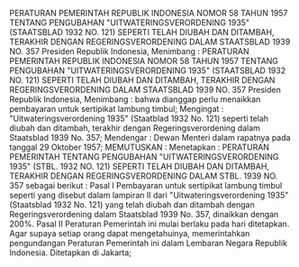  PERATURAN PEMERINTAH REPUBLIK INDONESIA NOMOR 58 TAHUN 1957 TENTANG PENGUBAHAN "UITWATERINGSVERORDENING 1935" (STAATSBLAD 1932 NO. 121) SEPERTI TELAH DIUBAH DAN DITAMBAH, TERAKHIR DENGAN REGERINGSVERORDENING DALAM STAATSBLAD 1939 NO. 357 Presiden Republik Indonesia, Menimbang : PERATURAN PEMERINTAH REPUBLIK INDONESIA NOMOR 58 TAHUN 1957 TENTANG PENGUBAHAN "UITWATERINGSVERORDENING 1935" (STAATSBLAD 1932 NO. 121) SEPERTI TELAH DIUBAH DAN DITAMBAH, TERAKHIR DENGAN REGERINGSVERORDENING DALAM STAATSBLAD 1939 NO. 357 Presiden Republik Indonesia, Menimbang : bahwa dianggap perlu menaikkan pembayaran untuk sertipikat lambung timbul;
Mengingat :
 "Uitwateringsverordening 1935" (Staatblad 1932 No. 121) seperti telah diubah dan ditambah, terakhir dengan Regeringsverordening dalam Staatsblad 1939 No. 357; Mendengar : Dewan Menteri dalam rapatnya pada tanggal 29 Oktober 1957;
MEMUTUSKAN :
 Menetapkan : PERATURAN PEMERINTAH TENTANG PENGUBAHAN "UITWATERINGSVERORDENING 1935" (STBL. 1932 NO. 121) SEPERTI TELAH DIUBAH DAN DITAMBAH, TERAKHIR DENGAN REGERINGSVERORDENING DALAM STBL. 1939 NO. 357 sebagai berikut : Pasal I Pembayaran untuk sertipikat lambung timbul seperti yang disebut dalam lampiran II dari "Uitwateringsverordening 1935" (Staatsblad 1932 No. 121) yang telah diubah dan ditambah dengan Regeringsverordening dalam Staatsblad 1939 No. 357, dinaikkan dengan 200%. Pasal II Peraturan Pemerintah ini mulai berlaku pada hari ditetapkan. Agar supaya setiap orang dapat mengetahuinya, memerintahkan pengundangan Peraturan Pemerintah ini dalam Lembaran Negara Republik Indonesia. Ditetapkan di Jakarta;